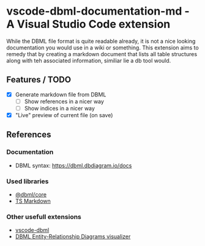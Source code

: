 # vscode-dbml-documentation-md - A Visual Studio Code extension
While the DBML file format is quite readable already, it is not a nice looking documentation you would use in a wiki or something.
This extension aims to remedy that by creating a markdown document that lists all table structures along with teh associated information, similiar lie a db tool would.  

## Features / TODO
- [x] Generate markdown file from DBML
    - [ ] Show references in a nicer way
    - [ ] Show indices in a nicer way
- [x] "Live" preview of current file (on save)

## References

### Documentation
- DBML syntax: https://dbml.dbdiagram.io/docs

### Used libraries
- [@dbml/core](https://dbml.dbdiagram.io/js-module/core)
- [TS Markdown](https://kgar.github.io/ts-markdown/)

### Other usefull extensions
- [vscode-dbml](https://marketplace.visualstudio.com/items/?itemName=matt-meyers.vscode-dbml)
- [DBML Entity-Relationship Diagrams visualizer](https://marketplace.visualstudio.com/items/?itemName=bocovo.dbml-erd-visualizer)
